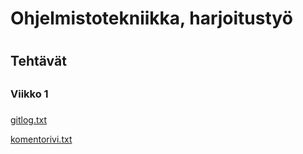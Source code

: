# Ohjelmistotekniikka, harjoitustyö <h1>

## Tehtävät <h2>

### Viikko 1 <h3>
  
[gitlog.txt](https://github.com/2laJ2/ot-harjoitustyo/blob/master/laskarit/viikko1/gitlog.txt) 
  
[komentorivi.txt](https://github.com/2laJ2/ot-harjoitustyo/blob/master/laskarit/viikko1/komentorivi.txt) 
